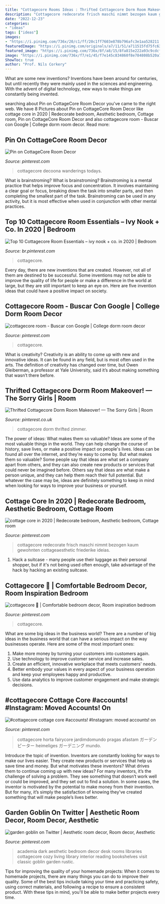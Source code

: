 ```yaml
---
title: "Cottagecore Rooms Ideas : Thrifted Cottagecore Dorm Room Makeover! — The Sorry Girls"
description: "Cottagecore redecorate frisch maschi nimmt bezogen kaum gewohnten cottageaesthetic friederike ideias"
date: "2022-12-23"
categories:
- "ideas"
tags: ["ideas"]
images:
- "https://i.pinimg.com/736x/20/c1/ff/20c1ff7603e878b796afc3e1aa528211.jpg"
featuredImage: "https://i.pinimg.com/originals/a7/11/51/a711515fd75fc637bdf7ea31910de043.png"
featured_image: "https://i.pinimg.com/736x/8f/a8/15/8fa815e222a93c9cdcf69f0cf206523d.jpg"
image: "https://i.pinimg.com/736x/f7/e1/45/f7e145c834860f8e784808b520a70a15.jpg"
ShowToc: true
author: "Prof. Nils Corkery"
---
```



What are some new inventions?
Inventions have been around for centuries, but until recently they were mainly used in the sciences and engineering. With the advent of digital technology, new ways to make things are constantly being invented.

	

		
searching about Pin on CottageCore Room Decor you've came to the right web. We have 8 Pictures about Pin on CottageCore Room Decor like cottage core in 2020 | Redecorate bedroom, Aesthetic bedroom, Cottage room, Pin on CottageCore Room Decor and also cottagecore room - Buscar con Google | College dorm room decor. Read more:
		
    
## Pin On CottageCore Room Decor

<img loading=lazy src="https://i.pinimg.com/originals/76/b9/e7/76b9e73266c5ebc18ed45793cd1c7edc.jpg" onerror="this.onerror=null;this.src='https://tse4.mm.bing.net/th?id=OIP.WkwRngAHuq38sy5lSRBjVQHaHa&amp;pid=15.1';" alt="Pin on CottageCore Room Decor">

_Source: pinterest.com_

>cottagecore decoona wanderings todays. 

	

What is brainstroming?
What is brainstroming? Brainstroming is a mental practice that helps improve focus and concentration. It involves maintaining a clear goal or focus, breaking down the task into smaller parts, and then completing the smallest part of the task. Brainstroming can be used in any activity, but it is most effective when used in conjunction with other mental practices.

    
## Top 10 Cottagecore Room Essentials – Ivy Nook + Co. In 2020 | Bedroom

<img loading=lazy src="https://i.pinimg.com/736x/8f/a8/15/8fa815e222a93c9cdcf69f0cf206523d.jpg" onerror="this.onerror=null;this.src='https://tse2.mm.bing.net/th?id=OIP.bEqnBGz5Z6ijzG7skCH1gwHaJP&amp;pid=15.1';" alt="Top 10 Cottagecore Room Essentials – ivy nook + co. in 2020 | Bedroom">

_Source: br.pinterest.com_

>cottagecore. 

	

Every day, there are new inventions that are created. However, not all of them are destined to be successful. Some inventions may not be able to improve the quality of life for people or make a difference in the world at large, but they are still important to keep an eye on. Here are five invention ideas that could have a positive impact on society.

    
## Cottagecore Room - Buscar Con Google | College Dorm Room Decor

<img loading=lazy src="https://i.pinimg.com/originals/a7/11/51/a711515fd75fc637bdf7ea31910de043.png" onerror="this.onerror=null;this.src='https://tse3.mm.bing.net/th?id=OIP.-SzUdC-wOH46Yxs2v3qOQwHaJ4&amp;pid=15.1';" alt="cottagecore room - Buscar con Google | College dorm room decor">

_Source: pinterest.com_

>cottagecore. 

	

What is creativity?
Creativity is an ability to come up with new and innovative ideas. It can be found in any field, but is most often used in the arts. The definition of creativity has changed over time, but Owen Gleiberman, a professor at Yale University, said it’s about making something that wasn’t there before.

    
## Thrifted Cottagecore Dorm Room Makeover! — The Sorry Girls | Room

<img loading=lazy src="https://i.pinimg.com/736x/e5/f1/5f/e5f15f5dbe6027fa6326545fc18951a5.jpg" onerror="this.onerror=null;this.src='https://tse4.mm.bing.net/th?id=OIP.N11GimnCEl67c7di33mDCgHaLH&amp;pid=15.1';" alt="Thrifted Cottagecore Dorm Room Makeover! — The Sorry Girls | Room">

_Source: pinterest.co.uk_

>cottagecore dorm thrifted zimmer. 

	

The power of ideas: What makes them so valuable?
Ideas are some of the most valuable things in the world. They can help change the course of history, save lives, or make a positive impact on people's lives. Ideas can be found all over the internet, and they're easy to come by. But what makes them so valuable? Some people say that ideas are what set a company apart from others, and they can also create new products or services that could never be imagined before. Others say that ideas are what make a person unique, and they can help them reach their full potential. But whatever the case may be, ideas are definitely something to keep in mind when looking for ways to improve your business or yourself.

    
## Cottage Core In 2020 | Redecorate Bedroom, Aesthetic Bedroom, Cottage Room

<img loading=lazy src="https://i.pinimg.com/736x/20/c1/ff/20c1ff7603e878b796afc3e1aa528211.jpg" onerror="this.onerror=null;this.src='https://tse3.mm.bing.net/th?id=OIP.TIO0YVFmQgaq-vuG10KcUwHaG9&amp;pid=15.1';" alt="cottage core in 2020 | Redecorate bedroom, Aesthetic bedroom, Cottage room">

_Source: pinterest.com_

>cottagecore redecorate frisch maschi nimmt bezogen kaum gewohnten cottageaesthetic friederike ideias. 

	

1. Hack a suitcase - many people use their luggage as their personal shopper, but if it's not being used often enough, take advantage of the hack by hacking an existing suitcase.

    
## Cottagecore 🍃 | Comfortable Bedroom Decor, Room Inspiration Bedroom

<img loading=lazy src="https://i.pinimg.com/originals/9e/f2/00/9ef20070ff3baa6af7710f48cdda88a8.jpg" onerror="this.onerror=null;this.src='https://tse1.mm.bing.net/th?id=OIP.E_DFfHo3I4wh0d8AK1blgQHaJQ&amp;pid=15.1';" alt="cottagecore 🍃 | Comfortable bedroom decor, Room inspiration bedroom">

_Source: pinterest.com_

>cottagecore. 

	

What are some big ideas in the business world?
There are a number of big ideas in the business world that can have a serious impact on the way businesses operate. Here are some of the most important ones: 
1. Make more money by turning your customers into customers again.
2. Use technology to improve customer service and increase sales.
3. Create an efficient, innovative workplace that meets customers' needs.
4. Better embody your values in every aspect of your business operation and keep your employees happy and productive.
5. Use data analytics to improve customer engagement and make strategic decisions.

    
## #cottagecore Cottage Core #accounts! #Instagram: Moved Accounts! On

<img loading=lazy src="https://i.pinimg.com/736x/f7/e1/45/f7e145c834860f8e784808b520a70a15.jpg" onerror="this.onerror=null;this.src='https://tse1.mm.bing.net/th?id=OIP.3Lxex317Ua3B9MF76K_ZpQHaEm&amp;pid=15.1';" alt="#cottagecore cottage core #accounts! #Instagram: moved accounts! on">

_Source: pinterest.com_

>cottagecore horta fairycore jardimdomundo pragas afastam ガーデン ピーター heimeliges ガーデニング mundo. 

	

Introduce the topic of invention.
Inventors are constantly looking for ways to make our lives easier. They create new products or services that help us save time and money. But what motivates these inventors? What drives them to continue coming up with new ideas?
For many inventors, it’s the challenge of solving a problem. They see something that doesn’t work well or could be improved, and they set out to find a solution. In some cases, the inventor is motivated by the potential to make money from their invention. But for many, it’s simply the satisfaction of knowing they’ve created something that will make people’s lives better.

    
## Garden Goblin On Twitter | Aesthetic Room Decor, Room Decor, Aesthetic

<img loading=lazy src="https://i.pinimg.com/originals/c8/f2/48/c8f248f6913635f95951c30f207654bc.jpg" onerror="this.onerror=null;this.src='https://tse3.mm.bing.net/th?id=OIP.xbtJRur-bJUz6ahzyAfONgHaI8&amp;pid=15.1';" alt="garden goblin on Twitter | Aesthetic room decor, Room decor, Aesthetic">

_Source: pinterest.com_

>academia dark aesthetic bedroom decor desk rooms libraries cottagecore cozy living library interior reading bookshelves visit classic goblin garden rustic. 

	

Tips for improving the quality of your homemade projects:
When it comes to homemade projects, there are many things you can do to improve their quality. Some of the best tips include taking your time and practicing safety, using correct materials, and following a recipe to ensure a consistent product. With these tips in mind, you'll be able to make better projects every time.

